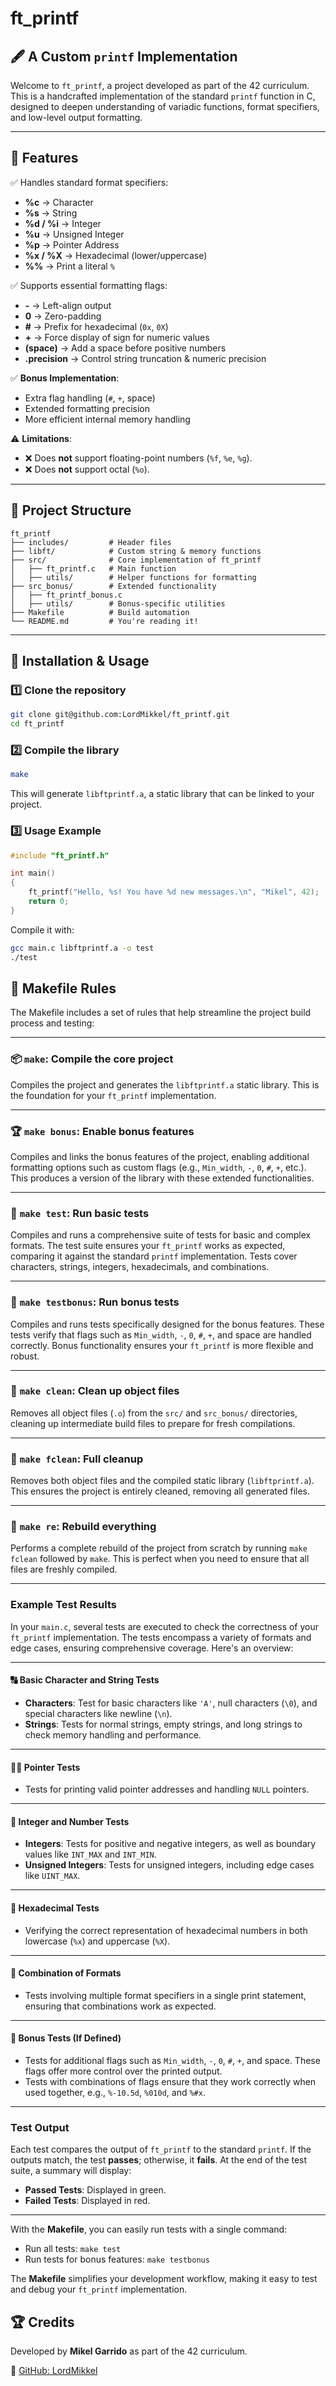 # ft\_printf

## 🖋️ A Custom `printf` Implementation

Welcome to `ft_printf`, a project developed as part of the 42 curriculum. This is a handcrafted implementation of the standard `printf` function in C, designed to deepen understanding of variadic functions, format specifiers, and low-level output formatting.

---

## 🚀 Features

✅ Handles standard format specifiers:

- **%c** → Character
- **%s** → String
- **%d / %i** → Integer
- **%u** → Unsigned Integer
- **%p** → Pointer Address
- **%x / %X** → Hexadecimal (lower/uppercase)
- **%%** → Print a literal `%`

✅ Supports essential formatting flags:

- **-** → Left-align output
- **0** → Zero-padding
- **#** → Prefix for hexadecimal (`0x`, `0X`)
- **+** → Force display of sign for numeric values
- **(space)** → Add a space before positive numbers
- **.precision** → Control string truncation & numeric precision

✅ **Bonus Implementation**:

- Extra flag handling (`#`, `+`, space)
- Extended formatting precision
- More efficient internal memory handling

⚠️ **Limitations**:

- ❌ Does **not** support floating-point numbers (`%f`, `%e`, `%g`).
- ❌ Does **not** support octal (`%o`).

---

## 📂 Project Structure

```
ft_printf
├── includes/         # Header files
├── libft/            # Custom string & memory functions
├── src/              # Core implementation of ft_printf
│   ├── ft_printf.c   # Main function
│   ├── utils/        # Helper functions for formatting
├── src_bonus/        # Extended functionality
│   ├── ft_printf_bonus.c
│   ├── utils/        # Bonus-specific utilities
├── Makefile          # Build automation
└── README.md         # You're reading it!
```

---

## 🔧 Installation & Usage

### **1️⃣ Clone the repository**

```bash
git clone git@github.com:LordMikkel/ft_printf.git
cd ft_printf
```

### **2️⃣ Compile the library**

```bash
make
```

This will generate `libftprintf.a`, a static library that can be linked to your project.

### **3️⃣ Usage Example**

```c
#include "ft_printf.h"

int main()
{
    ft_printf("Hello, %s! You have %d new messages.\n", "Mikel", 42);
    return 0;
}
```

Compile it with:

```bash
gcc main.c libftprintf.a -o test
./test
```

## 🔨 Makefile Rules

The Makefile includes a set of rules that help streamline the project build process and testing:

---

### 📦 **`make`**: Compile the core project
Compiles the project and generates the `libftprintf.a` static library. This is the foundation for your `ft_printf` implementation.

---

### 🏆 **`make bonus`**: Enable bonus features
Compiles and links the bonus features of the project, enabling additional formatting options such as custom flags (e.g., `Min_width`, `-`, `0`, `#`, `+`, etc.). This produces a version of the library with these extended functionalities.

---

### 🧪 **`make test`**: Run basic tests
Compiles and runs a comprehensive suite of tests for basic and complex formats. The test suite ensures your `ft_printf` works as expected, comparing it against the standard `printf` implementation. Tests cover characters, strings, integers, hexadecimals, and combinations.

---

### 🧪 **`make testbonus`**: Run bonus tests
Compiles and runs tests specifically designed for the bonus features. These tests verify that flags such as `Min_width`, `-`, `0`, `#`, `+`, and space are handled correctly. Bonus functionality ensures your `ft_printf` is more flexible and robust.

---

### 🧹 **`make clean`**: Clean up object files
Removes all object files (`.o`) from the `src/` and `src_bonus/` directories, cleaning up intermediate build files to prepare for fresh compilations.

---

### 🧹 **`make fclean`**: Full cleanup
Removes both object files and the compiled static library (`libftprintf.a`). This ensures the project is entirely cleaned, removing all generated files.

---

### 🔄 **`make re`**: Rebuild everything
Performs a complete rebuild of the project from scratch by running `make fclean` followed by `make`. This is perfect when you need to ensure that all files are freshly compiled.

---

### Example Test Results

In your `main.c`, several tests are executed to check the correctness of your `ft_printf` implementation. The tests encompass a variety of formats and edge cases, ensuring comprehensive coverage. Here's an overview:

---

#### 🔠 **Basic Character and String Tests**
- **Characters**: Test for basic characters like `'A'`, null characters (`\0`), and special characters like newline (`\n`).
- **Strings**: Tests for normal strings, empty strings, and long strings to check memory handling and performance.

---

#### 🧑‍💻 **Pointer Tests**
- Tests for printing valid pointer addresses and handling `NULL` pointers.

---

#### 💯 **Integer and Number Tests**
- **Integers**: Tests for positive and negative integers, as well as boundary values like `INT_MAX` and `INT_MIN`.
- **Unsigned Integers**: Tests for unsigned integers, including edge cases like `UINT_MAX`.

---

#### 🔢 **Hexadecimal Tests**
- Verifying the correct representation of hexadecimal numbers in both lowercase (`%x`) and uppercase (`%X`).

---

#### 🔀 **Combination of Formats**
- Tests involving multiple format specifiers in a single print statement, ensuring that combinations work as expected.

---

#### 🎁 **Bonus Tests (If Defined)**
- Tests for additional flags such as `Min_width`, `-`, `0`, `#`, `+`, and space. These flags offer more control over the printed output.
- Tests with combinations of flags ensure that they work correctly when used together, e.g., `%-10.5d`, `%010d`, and `%#x`.

---

### Test Output

Each test compares the output of `ft_printf` to the standard `printf`. If the outputs match, the test **passes**; otherwise, it **fails**. At the end of the test suite, a summary will display:

- **Passed Tests**: Displayed in green.
- **Failed Tests**: Displayed in red.

---

With the **Makefile**, you can easily run tests with a single command:
- Run all tests: `make test`
- Run tests for bonus features: `make testbonus`

The **Makefile** simplifies your development workflow, making it easy to test and debug your `ft_printf` implementation.


## 🏆 Credits

Developed by **Mikel Garrido** as part of the 42 curriculum.

🔗 [GitHub: LordMikkel](https://github.com/LordMikkel)

